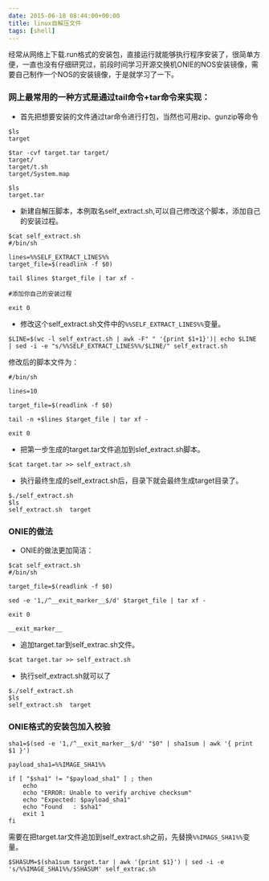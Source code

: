 ```yaml
---
date: 2015-06-18 08:44:00+00:00
title: linux自解压文件
tags: [shell]
---
```


经常从网络上下载.run格式的安装包，直接运行就能够执行程序安装了，很简单方便，一直也没有仔细研究过，前段时间学习开源交换机ONIE的NOS安装镜像，需要自己制作一个NOS的安装镜像，于是就学习了一下。

### 网上最常用的一种方式是通过tail命令+tar命令来实现：

- 首先把想要安装的文件通过tar命令进行打包，当然也可用zip、gunzip等命令

```
$ls
target

$tar -cvf target.tar target/
target/
target/t.sh
target/System.map

$ls
target.tar
```

- 新建自解压脚本，本例取名self_extract.sh,可以自己修改这个脚本，添加自己的安装过程。

```
$cat self_extract.sh                                                                      
#/bin/sh

lines=%%SELF_EXTRACT_LINES%%
target_file=$(readlink -f $0)

tail $lines $target_file | tar xf -

#添加你自己的安装过程

exit 0
```

- 修改这个self_extract.sh文件中的```%%SELF_EXTRACT_LINES%%```变量。

```
$LINE=$(wc -l self_extract.sh | awk -F" " '{print $1+1}')| echo $LINE | sed -i -e "s/%%SELF_EXTRACT_LINES%%/$LINE/" self_extract.sh
```

修改后的脚本文件为：

```
#/bin/sh

lines=10

target_file=$(readlink -f $0)

tail -n +$lines $target_file | tar xf -

exit 0

```

- 把第一步生成的target.tar文件追加到slef_extract.sh脚本。

```
$cat target.tar >> self_extract.sh
```

- 执行最终生成的self_extract.sh后，目录下就会最终生成target目录了。

```
$./self_extract.sh 
$ls
self_extract.sh  target
```

### ONIE的做法
-  ONIE的做法更加简洁：

```
$cat self_extract.sh 
#/bin/sh

target_file=$(readlink -f $0)

sed -e '1,/^__exit_marker__$/d' $target_file | tar xf -

exit 0

__exit_marker__
```

- 追加target.tar到self_extrac.sh文件。

```
$cat target.tar >> self_extract.sh
```

- 执行self_extract.sh就可以了

```
$./self_extract.sh 
$ls
self_extract.sh  target
```

### ONIE格式的安装包加入校验

```
sha1=$(sed -e '1,/^__exit_marker__$/d' "$0" | sha1sum | awk '{ print $1 }')

payload_sha1=%%IMAGE_SHA1%%

if [ "$sha1" != "$payload_sha1" ] ; then
    echo
    echo "ERROR: Unable to verify archive checksum"
    echo "Expected: $payload_sha1"
    echo "Found   : $sha1"
    exit 1
fi
```

需要在把target.tar文件追加到self_extract.sh之前，先替换```%%IMAGS_SHA1%%```变量。

```
$SHASUM=$(sha1sum target.tar | awk '{print $1}') | sed -i -e 's/%%IMAGE_SHA1%%/$SHASUM' self_extrac.sh
```
